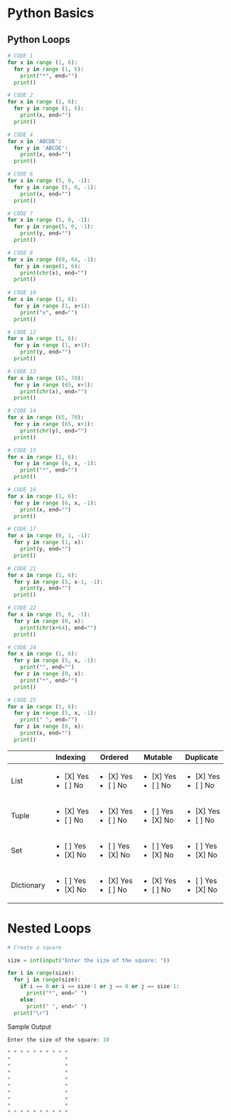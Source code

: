 # Python Basics


## Python Loops

```python
# CODE 1
for x in range (1, 6):
  for y in range (1, 6):
    print("*", end="")
  print()

# CODE 2
for x in range (1, 6):
  for y in range (1, 6):
    print(x, end="")
  print()

# CODE 4
for x in 'ABCDE':
  for y in 'ABCDE':
    print(x, end="")
  print()

# CODE 6
for x in range (5, 0, -1):
  for y in range (5, 0, -1):
    print(x, end="")
  print()

# CODE 7
for x in range (5, 0, -1):
  for y in range(5, 0, -1):
    print(y, end="")
  print()

# CODE 8
for x in range (69, 64, -1):
  for y in range(1, 6):
    print(chr(x), end="")
  print()
  
# CODE 10
for x in range (1, 6):
  for y in range (1, x+1):
    print("x", end="")
  print()

# CODE 12
for x in range (1, 6):
  for y in range (1, x+1):
    print(y, end="")
  print()

# CODE 13
for x in range (65, 70):
  for y in range (65, x+1):
    print(chr(x), end="")
  print()

# CODE 14
for x in range (65, 70):
  for y in range (65, x+1):
    print(chr(y), end="")
  print()

# CODE 15
for x in range (1, 6):
  for y in range (6, x, -1):
    print("*", end="")
  print()

# CODE 16
for x in range (1, 6):
  for y in range (6, x, -1):
    print(x, end="")
  print()

# CODE 17
for x in range (6, 1, -1):
  for y in range (1, x):
    print(y, end="")
  print()

# CODE 21
for x in range (1, 6):
  for y in range (5, x-1, -1):
    print(y, end="")
  print()

# CODE 22
for x in range (5, 0, -1):
  for y in range (0, x):
    print(chr(x+64), end="")
  print()

# CODE 24
for x in range (1, 6):
  for y in range (5, x, -1):
    print("", end="")
  for z in range (0, x):
    print("*", end="")
  print()

# CODE 25
for x in range (1, 6):
  for y in range (5, x, -1):
    print(" ", end="")
  for z in range (0, x):
    print(x, end="")
  print()

```


|      | Indexing | Ordered | Mutable | Duplicate |
|------------|---------------|----------------|------------------------------------|----------------|
| List | <ul><li>[X] Yes</li><li>[ ] No</li></ul> | <ul><li>[X] Yes</li><li>[ ] No</li></ul> | <ul><li>[X] Yes</li><li>[ ] No</li></ul> | <ul><li>[X] Yes</li><li>[ ] No</li></ul> |
| Tuple | <ul><li>[X] Yes</li><li>[ ] No</li></ul> | <ul><li>[X] Yes</li><li>[ ] No</li></ul> | <ul><li>[ ] Yes</li><li>[X] No</li></ul> | <ul><li>[X] Yes</li><li>[ ] No</li></ul> |
| Set |  <ul><li>[ ] Yes</li><li>[X] No</li></ul> | <ul><li>[ ] Yes</li><li>[X] No</li></ul> | <ul><li>[ ] Yes</li><li>[X] No</li></ul> | <ul><li>[ ] Yes</li><li>[X] No</li></ul> |
| Dictionary |  <ul><li>[ ] Yes</li><li>[X] No</li></ul> | <ul><li>[X] Yes</li><li>[ ] No</li></ul> | <ul><li>[X] Yes</li><li>[ ] No</li></ul> | <ul><li>[ ] Yes</li><li>[X] No</li></ul> |


# Nested Loops
```python
# Create a square

size = int(input("Enter the size of the square: "))

for i in range(size):
  for j in range(size):
    if i == 0 or i == size-1 or j == 0 or j == size-1:
      print("*", end=" ")
    else:
      print(" ", end=" ")
  print("\r")

```


Sample Output

```python
Enter the size of the square: 10

* * * * * * * * * * 
*                 * 
*                 * 
*                 * 
*                 * 
*                 * 
*                 * 
*                 * 
*                 * 
* * * * * * * * * * 
```


